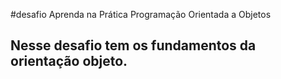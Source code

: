 #desafio Aprenda na Prática Programação Orientada a Objetos
## Nesse desafio tem os fundamentos da orientação objeto.